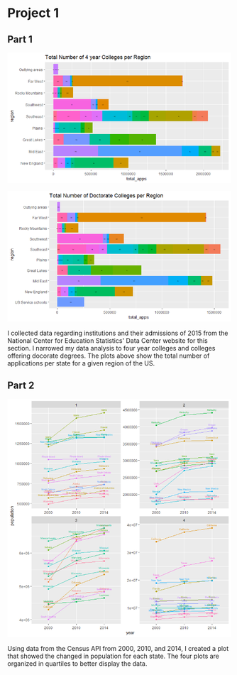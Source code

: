 # Project 1

## Part 1

![](four_yr_colls.png)

![](doc_coll.png)

I collected data regarding institutions and their admissions of 2015 from the National Center for Education Statistics' Data Center website for this section. I narrowed my data analysis to four year colleges and colleges offering docorate degrees. The plots above show the total number of applications per state for a given region of the US. 


## Part 2

![](states_pop3.png)

Using data from the Census API from 2000, 2010, and 2014, I created a plot that showed the changed in population for each state. The four plots are organized in quartiles to better display the data. 
